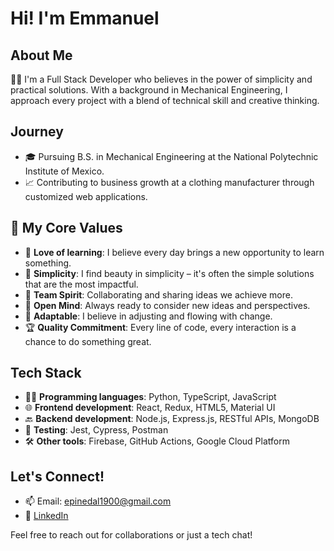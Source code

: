 # Hi! I'm Emmanuel

## About Me
👨‍💻 I'm a Full Stack Developer who believes in the power of simplicity and practical solutions. With a background in Mechanical Engineering, I approach every project with a blend of technical skill and creative thinking.

## Journey
- 🎓 Pursuing B.S. in Mechanical Engineering at the National Polytechnic Institute of Mexico.
- 📈 Contributing to business growth at a clothing manufacturer through customized web applications.

## 🌟 My Core Values

- 🌱 **Love of learning**: I believe every day brings a new opportunity to learn something.
- 🧩 **Simplicity**: I find beauty in simplicity – it's often the simple solutions that are the most impactful.
- 👥 **Team Spirit**: Collaborating and sharing ideas we achieve more.
- 🤔 **Open Mind**: Always ready to consider new ideas and perspectives.
- 🌊 **Adaptable**: I believe in adjusting and flowing with change.
- 🏆 **Quality Commitment**: Every line of code, every interaction is a chance to do something great.

## Tech Stack
- 👨‍💻 **Programming languages**: Python, TypeScript, JavaScript
- 🌐 **Frontend development**: React, Redux, HTML5, Material UI
- 🔙 **Backend development**: Node.js, Express.js, RESTful APIs, MongoDB
- 🧪 **Testing**: Jest, Cypress, Postman
- 🛠️ **Other tools**: Firebase, GitHub Actions, Google Cloud Platform

## Let's Connect!
- 📫 Email: epinedal1900@gmail.com
- 💼 [LinkedIn](https://www.linkedin.com/in/emmanuel-pineda-le%C3%B3n-7a4963252)

Feel free to reach out for collaborations or just a tech chat!

